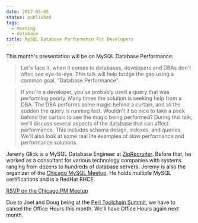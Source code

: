```yaml
---
date: 2017-05-05
status: published
tags:
  - meeting
  - database
title: MySQL Database Performance For Developers
---
```


This month's presentation will be on MySQL Database Performance:

> Let's face it, when it comes to databases, developers and DBAs don't
> often see eye-to-eye. This talk will help bridge the gap using a common
> goal, "Database Performance".

> If you're a developer, you've probably used a query that was performing
> poorly.  Many times the solution is seeking help from a DBA. The DBA
> performs some magic behind a curtain, and all the sudden the query is
> running fast. Wouldn't it be nice to take a peek behind the curtain to
> see the magic being performed? During this talk, we'll discuss several
> aspects of the database that can affect performance. This includes
> schema design, indexes, and queries. We'll also look at some real life
> examples of slow performance and performance solutions.

Jeremy Glick is a MySQL Database Engineer at
[ZipRecruiter](https://www.ziprecruiter.com). Before that, he worked as
a consultant for various technology companies with systems ranging from
dozens to hundreds of database servers. Jeremy is also the organizer of
the [Chicago MySQL Meetup](https://www.meetup.com/mysql-5/). He holds
multiple MySQL certifications and is a RedHat RHCE.

[RSVP on the Chicago.PM Meetup](https://www.meetup.com/ChicagoPM/events/239773480/)

Due to Joel and Doug being at the [Perl Toolchain
Summit](http://act.qa-hackathon.org/qa2017/), we have to
cancel the Office Hours this month. We'll have Office Hours again next
month.
